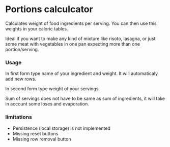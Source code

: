 # Portions calculcator

Calculates weight of food ingredients per serving. You can then use this weights in your caloric tables.

Ideal if you want to make any kind of mixture like risoto, lasagna, or just some meat with vegetables in one pan expecting more than one portion/serving. 

### Usage
In first form type name of your ingredient and weight. It will automaticaly add new rows.

In second form type weight of your servings. 

Sum of servings does not have to be same as sum of ingredients, it will take in account some loses and evaporation.

### limitations
- Persistence (local storage) is not implemented 
- Missing reset buttons
- Missing row removal button
